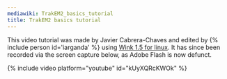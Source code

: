 ```yaml
---
mediawiki: TrakEM2_basics_tutorial
title: TrakEM2 basics tutorial
---
```


This video tutorial was made by Javier Cabrera-Chaves and edited by {% include person id='iarganda' %} using [Wink 1.5 for linux](http://www.debugmode.com/wink/). It has since been recorded via the screen capture below, as Adobe Flash is now defunct.

{% include video platform="youtube" id="kUyXQRcKWOk" %}
